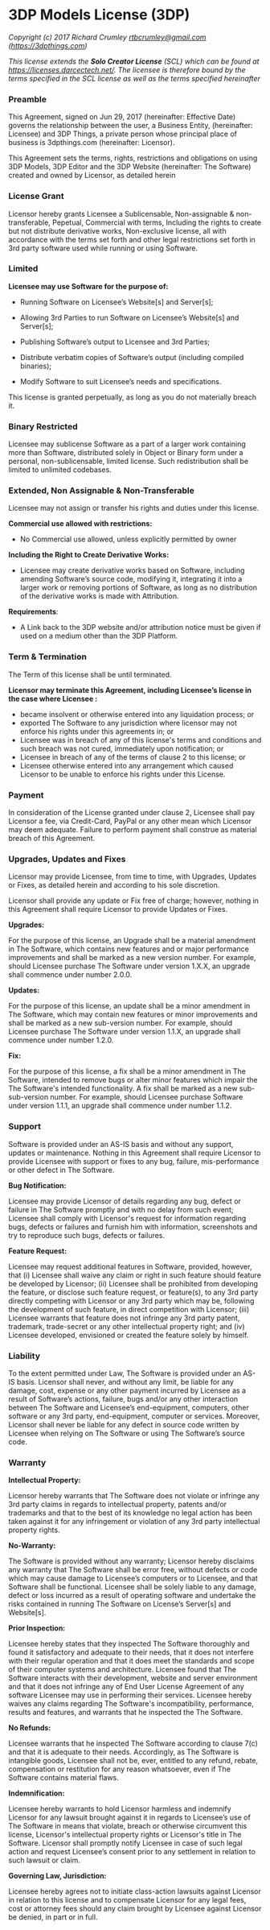 
# 3DP Models License (3DP)

*Copyright (c) 2017 Richard Crumley <rtbcrumley@gmail.com> (https://3dpthings.com)*

*This license extends the **Solo Creator License** (SCL) which can be found at https://licenses.darcectech.net/. The licensee is therefore bound by the terms specified in the SCL license as well as the terms specified hereinafter*


### Preamble
This Agreement, signed on Jun 29, 2017 (hereinafter: Effective Date) governs the relationship between the user, a Business Entity, (hereinafter: Licensee) and 3DP Things, a private person whose principal place of business is 3dpthings.com (hereinafter: Licensor). 

This Agreement sets the terms, rights, restrictions and obligations on using 3DP Models, 3DP Editor and the 3DP Website (hereinafter: The Software) created and owned by Licensor, as detailed herein


### License Grant
Licensor hereby grants Licensee a Sublicensable, Non-assignable & non-transferable, Pepetual, Commercial with terms, Including the rights to create but not distribute derivative works, Non-exclusive license, all with accordance with the terms set forth and other legal restrictions set forth in 3rd party software used while running or using Software.

### Limited
**Licensee may use Software for the purpose of:**
- Running Software on Licensee’s Website[s] and Server[s];

- Allowing 3rd Parties to run Software on Licensee’s Website[s] and Server[s];

- Publishing Software’s output to Licensee and 3rd Parties;

- Distribute verbatim copies of Software’s output (including compiled binaries);

- Modify Software to suit Licensee’s needs and specifications.

This license is granted perpetually, as long as you do not materially breach it.

### Binary Restricted

Licensee may sublicense Software as a part of a larger work containing more than Software, distributed solely in Object or Binary form under a personal, non-sublicensable, limited license. Such redistribution shall be limited to unlimited codebases.

### Extended, Non Assignable & Non-Transferable
Licensee may not assign or transfer his rights and duties under this license.

**Commercial use allowed with restrictions:** 
- No Commercial use allowed, unless explicitly permitted by owner

**Including the Right to Create Derivative Works:**
- Licensee may create derivative works based on Software, including amending Software’s source code, modifying it, integrating it into a larger work or removing portions of Software, as long as no distribution of the derivative works is made with Attribution.

**Requirements**: 
- A Link back to the 3DP website and/or attribution notice must be given if used on a medium other than the 3DP Platform.

### Term & Termination
The Term of this license shall be until terminated. 

**Licensor may terminate this Agreement, including Licensee’s license in the case where Licensee :**
- became insolvent or otherwise entered into any liquidation process; or
- exported The Software to any jurisdiction where licensor may not enforce his rights under this agreements in; or
- Licensee was in breach of any of this license's terms and conditions and such breach was not cured, immediately upon notification; or
- Licensee in breach of any of the terms of clause 2 to this license; or
- Licensee otherwise entered into any arrangement which caused Licensor to be unable to enforce his rights under this License.

### Payment
In consideration of the License granted under clause 2, Licensee shall pay Licensor a fee, via Credit-Card, PayPal or any other mean which Licensor may deem adequate. Failure to perform payment shall construe as material breach of this Agreement.

### Upgrades, Updates and Fixes
Licensor may provide Licensee, from time to time, with Upgrades, Updates or Fixes, as detailed herein and according to his sole discretion. 

Licensor shall provide any update or Fix free of charge; however, nothing in this Agreement shall require Licensor to provide Updates or Fixes.

**Upgrades:**

For the purpose of this license, an Upgrade shall be a material amendment in The Software, which contains new features and or major performance improvements and shall be marked as a new version number. For example, should Licensee purchase The Software under version 1.X.X, an upgrade shall commence under number 2.0.0.

**Updates:** 

For the purpose of this license, an update shall be a minor amendment in The Software, which may contain new features or minor improvements and shall be marked as a new sub-version number. For example, should Licensee purchase The Software under version 1.1.X, an upgrade shall commence under number 1.2.0.

**Fix:**

For the purpose of this license, a fix shall be a minor amendment in The Software, intended to remove bugs or alter minor features which impair the The Software's intended functionality. A fix shall be marked as a new sub-sub-version number. For example, should Licensee purchase Software under version 1.1.1, an upgrade shall commence under number 1.1.2.

### Support

Software is provided under an AS-IS basis and without any support, updates or maintenance. Nothing in this Agreement shall require Licensor to provide Licensee with support or fixes to any bug, failure, mis-performance or other defect in The Software.

**Bug Notification:**

Licensee may provide Licensor of details regarding any bug, defect or failure in The Software promptly and with no delay from such event; Licensee shall comply with Licensor's request for information regarding bugs, defects or failures and furnish him with information, screenshots and try to reproduce such bugs, defects or failures.

**Feature Request:**

Licensee may request additional features in Software, provided, however, that (i) Licensee shall waive any claim or right in such feature should feature be developed by Licensor; (ii) Licensee shall be prohibited from developing the feature, or disclose such feature request, or feature(s), to any 3rd party directly competing with Licensor or any 3rd party which may be, following the development of such feature, in direct competition with Licensor; (iii) Licensee warrants that feature does not infringe any 3rd party patent, trademark, trade-secret or any other intellectual property right; and (iv) Licensee developed, envisioned or created the feature solely by himself.

### Liability

To the extent permitted under Law, The Software is provided under an AS-IS basis. Licensor shall never, and without any limit, be liable for any damage, cost, expense or any other payment incurred by Licensee as a result of Software’s actions, failure, bugs and/or any other interaction between The Software  and Licensee’s end-equipment, computers, other software or any 3rd party, end-equipment, computer or services.  Moreover, Licensor shall never be liable for any defect in source code written by Licensee when relying on The Software or using The Software’s source code.

### Warranty
**Intellectual Property:**

Licensor hereby warrants that The Software does not violate or infringe any 3rd party claims in regards to intellectual property, patents and/or trademarks and that to the best of its knowledge no legal action has been taken against it for any infringement or violation of any 3rd party intellectual property rights.

**No-Warranty:** 

The Software is provided without any warranty; Licensor hereby disclaims any warranty that The Software shall be error free, without defects or code which may cause damage to Licensee’s computers or to Licensee, and that Software shall be functional. Licensee shall be solely liable to any damage, defect or loss incurred as a result of operating software and undertake the risks contained in running The Software on License’s Server[s] and Website[s].

**Prior Inspection:**

Licensee hereby states that they inspected The Software thoroughly and found it satisfactory and adequate to their needs, that it does not interfere with their regular operation and that it does meet the standards and scope of their computer systems and architecture. Licensee found that The Software interacts with their development, website and server environment and that it does not infringe any of End User License Agreement of any software Licensee may use in performing their services. 
Licensee hereby waives any claims regarding The Software's incompatibility, performance, results and features, and warrants that he inspected the The Software.

**No Refunds:** 

Licensee warrants that he inspected The Software according to clause 7(c) and that it is adequate to their needs. Accordingly, as The Software is intangible goods, Licensee shall not be, ever, entitled to any refund, rebate, compensation or restitution for any reason whatsoever, even if The Software contains material flaws.

**Indemnification:** 

Licensee hereby warrants to hold Licensor harmless and indemnify Licensor for any lawsuit brought against it in regards to Licensee’s use of The Software in means that violate, breach or otherwise circumvent this license, Licensor's intellectual property rights or Licensor's title in The Software. Licensor shall promptly notify Licensee in case of such legal action and request Licensee’s consent prior to any settlement in relation to such lawsuit or claim.

**Governing Law, Jurisdiction:**

Licensee hereby agrees not to initiate class-action lawsuits against Licensor in relation to this license and to compensate Licensor for any legal fees, cost or attorney fees should any claim brought by Licensee against Licensor be denied, in part or in full.
